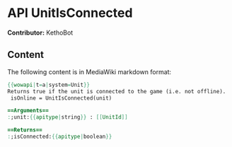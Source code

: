 # API UnitIsConnected

**Contributor:** KethoBot

## Content

The following content is in MediaWiki markdown format:

```mediawiki
{{wowapi|t=a|system=Unit}}
Returns true if the unit is connected to the game (i.e. not offline).
 isOnline = UnitIsConnected(unit)

==Arguments==
:;unit:{{apitype|string}} : [[UnitId]]

==Returns==
:;isConnected:{{apitype|boolean}}
```